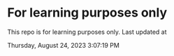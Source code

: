 # For learning purposes only
This repo is for learning purposes only.
Last updated at

Thursday, August 24, 2023 3:07:19 PM

